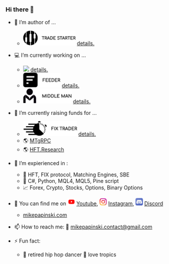 ### Hi there 👋

- :space_invader: I’m author of ...
  * <img src="TRADE STARTER LOGOTYP.png" height="40">  [details.](www.google.com) 

- :computer: I’m currently working on ...
  * <img src="hftbridge-logo.ico" height="20"> [details.](https://github.com/MikePapinski/HFTbridge)
  * <img src="FEEDER LOGOTYP.png" height="40"> [details.](https://github.com/MikePapinski/HFTbridge.Feeder)
  * <img src="MIDDLE MAN LOGOTYP.png" height="40"> [details.](https://github.com/MikePapinski/HFTbridge)

- 🌱 I’m currently raising funds for ...
  * <img src="FIX TRADER LOGOTYP.png" height="40"> [details.](https://github.com/MikePapinski/FIXtrader)
  * :earth_americas: [MTgRPC](https://github.com/MikePapinski/mtgrpc)
  * :earth_americas: [HFT.Research](https://github.com/MikePapinski/HFT.Research)

- :muscle: I’m expierienced in : 
  * :pill: HFT, FIX protocol, Matching Engines, SBE 
  * :punch: C#, Python, MQL4, MQL5, Pine script
  * :chart_with_upwards_trend: Forex, Crypto, Stocks, Options, Binary Options
- 💬 You can find me on  <img src="youtube.png" height="20" width="20" > [Youtube](https://github.com/MikePapinski/HFTbridge), <img src="instagram.png" height="20" width="20" > [Instagram](https://github.com/MikePapinski/HFTbridge), <img src="discord.png" height="20" width="20" > [Discord](https://github.com/MikePapinski/HFTbridge)
  * [mikepapinski.com](https://mikepapinski.com)
- 📫 How to reach me: :email: mikepapinski.contact@gmail.com

- ⚡ Fun fact:
  * :musical_note: retired hip hop dancer :palm_tree: love tropics


<!--
**MikePapinski/MikePapinski** is a ✨ _special_ ✨ repository because its `README.md` (this file) appears on your GitHub profile.

-->
